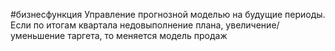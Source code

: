 #бизнесфункция 
Управление прогнозной моделью на будущие периоды. Если по итогам квартала недовыполнение плана, увеличение/уменьшение таргета, то меняется модель продаж